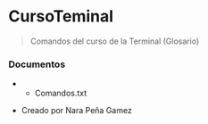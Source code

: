 # CursoTeminal
> Comandos del curso de la Terminal (Glosario)

### Documentos
- - Comandos.txt

- Creado por Nara Peña Gamez
